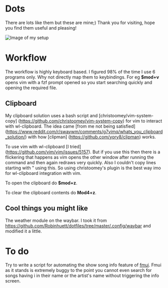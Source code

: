 # Dots
There are lots like them but these are mine;)
Thank you for visiting, hope you find them useful and pleasing!

![Image of my setup](https://imgur.com/a/gfK5NpW)

# Workflow


The workflow is highly keyboard based. I figured 98% of the time I use 6 programs only. Why not directly map them to keybindings. For eg **$mod+v** opens vim with a fzf prompt opened so you start searching quickly and opening the required file.

## Clipboard

My clipboard solution uses a bash script and [christoomey/vim-system-copy] (https://github.com/christoomey/vim-system-copy) for vim to interact with wl-clipboard. The idea came [from me not being satisfied] (https://www.reddit.com/r/swaywm/comments/g7vimq/whats_you_clipboard_solution/) with how [clipman] (https://github.com/yory8/clipman) works.

To use vim with wl-clipboard [I tried] (https://github.com/vim/vim/issues/5157). But if you use this then there is a flickering that happens as vim opens the other window after running the command and then again redraws very quickly. Also I couldn't copy lines starting with " using this. So using christoomey's plugin is the best way imo for wl-clipboard integration with vim.

To open the clipboard do **$mod+z**.

To clear the clipboard contents do **Mod4+z**.

## Cool things you might like

The weather module on the waybar. I took it from https://github.com/Robinhuett/dotfiles/tree/master/.config/waybar and modified it a little.

# To do

Try to write a script for automating the show song info feature of [fmui](https://github.com/seebye/fmui). Fmui as it stands is extremely buggy to the point you cannot even search for songs having i in their name or the artist's name without triggering the info screen.
